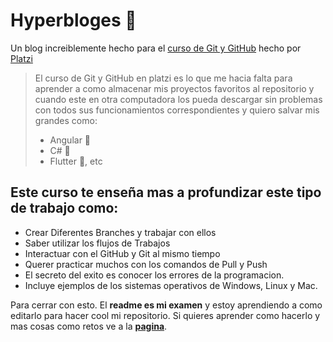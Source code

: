 # Hyperbloges 💚 
Un blog increiblemente hecho para el [curso de Git y GitHub](https://platzi.com/cursos/git-github/ "curso de Git y GitHub") hecho por [Platzi](https://platzi.com "Platzi")
>El curso de Git y GitHub en platzi es lo que me hacia falta para aprender a como almacenar mis proyectos favoritos al repositorio y cuando este en otra computadora los pueda descargar sin problemas con todos sus funcionamientos correspondientes y quiero salvar mis grandes como:
>- Angular 💖
>- C# 💜
>- Flutter 💙, etc

## Este curso te enseña mas a profundizar este tipo de trabajo como:
- Crear Diferentes Branches y trabajar con ellos
- Saber utilizar los flujos de Trabajos
- Interactuar con el GitHub y Git al mismo tiempo
- Querer practicar muchos con los comandos de Pull y Push
- El secreto del exito es conocer los errores de la programacion.
- Incluye ejemplos de los sistemas operativos de Windows, Linux y Mac.

Para cerrar con esto. El **readme es mi examen** y estoy aprendiendo a como editarlo para hacer cool mi repositorio. Si quieres aprender como hacerlo y mas cosas como retos ve a la [**pagina**](https://platzi.com/cursos/git-github/ "pagina").